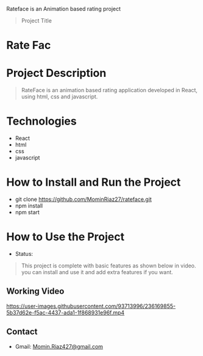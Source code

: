 Rateface is an Animation based rating project
> Project Title
# Rate Fac
# Project Description
> RateFace is an animation based rating application developed in React, using html, css and javascript.
# Technologies

- React
- html
- css
- javascript

# How to Install and Run the Project
- git clone https://github.com/MominRiaz27/rateface.git
- npm install
- npm start

# How to Use the Project
- Status: 
> This project is complete with basic features as shown below in video. you can install and use it and add extra features if you want.
## Working Video







https://user-images.githubusercontent.com/93713996/236169855-5b37d62e-f5ac-4437-ada1-1f868931e96f.mp4







## Contact
- Gmail: Momin.Riaz427@gmail.com
